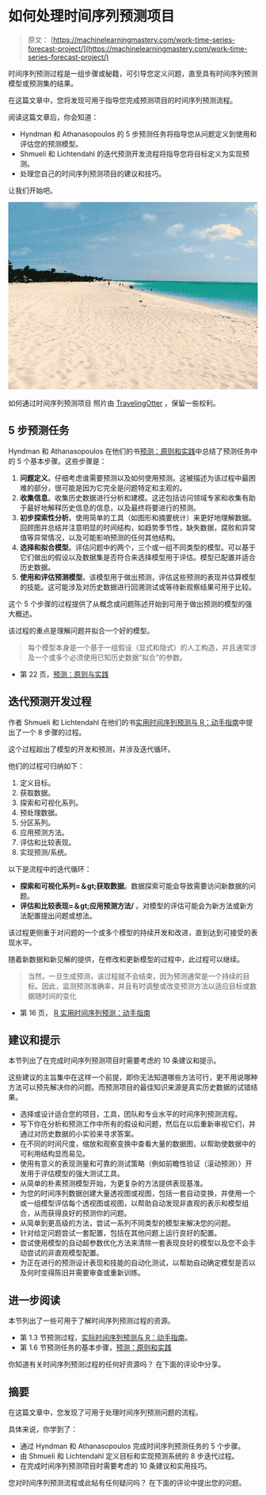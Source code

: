 # 如何处理时间序列预测项目

> 原文： [https://machinelearningmastery.com/work-time-series-forecast-project/](https://machinelearningmastery.com/work-time-series-forecast-project/)

时间序列预测过程是一组步骤或秘籍，可引导您定义问题，直至具有时间序列预测模型或预测集的结果。

在这篇文章中，您将发现可用于指导您完成预测项目的时间序列预测流程。

阅读这篇文章后，你会知道：

*   Hyndman 和 Athanasopoulos 的 5 步预测任务将指导您从问题定义到使用和评估您的预测模型。
*   Shmueli 和 Lichtendahl 的迭代预测开发流程将指导您将目标定义为实现预测。
*   处理您自己的时间序列预测项目的建议和技巧。

让我们开始吧。

![How to Work Through a Time Series Forecast Project](img/b9cc2dc624f0a6e7e4da7dc2f492d22d.jpg)

如何通过时间序列预测项目
照片由 [TravelingOtter](https://www.flickr.com/photos/travelingotter/1484904858/) ，保留一些权利。

## 5 步预测任务

Hyndman 和 Athanasopoulos 在他们的书[预测：原则和实践](http://www.amazon.com/dp/0987507109?tag=inspiredalgor-20)中总结了预测任务中的 5 个基本步骤。这些步骤是：

1.  **问题定义**。仔细考虑谁需要预测以及如何使用预测。这被描述为该过程中最困难的部分，很可能是因为它完全是问题特定和主观的。
2.  **收集信息**。收集历史数据进行分析和建模。这还包括访问领域专家和收集有助于最好地解释历史信息的信息，以及最终将要进行的预测。
3.  **初步探索性分析**。使用简单的工具（如图形和摘要统计）来更好地理解数据。回顾图并总结并注意明显的时间结构，如趋势季节性，缺失数据，腐败和异常值等异常情况，以及可能影响预测的任何其他结构。
4.  **选择和拟合模型**。评估问题中的两个，三个或一组不同类型的模型。可以基于它们做出的假设以及数据集是否符合来选择模型用于评估。模型已配置并适合历史数据。
5.  **使用和评估预测模型**。该模型用于做出预测，评估这些预测的表现并估算模型的技能。这可能涉及对历史数据进行回溯测试或等待新观察结果可用于比较。

这个 5 个步骤的过程提供了从概念或问题陈述开始到可用于做出预测的模型的强大概述。

该过程的重点是理解问题并拟合一个好的模型。

> 每个模型本身是一个基于一组假设（显式和隐式）的人工构造，并且通常涉及一个或多个必须使用已知历史数据“拟合”的参数。

- 第 22 页，[预测：原则与实践](http://www.amazon.com/dp/0987507109?tag=inspiredalgor-20)

## 迭代预测开发过程

作者 Shmueli 和 Lichtendahl 在他们的书[实用时间序列预测与 R：动手指南](http://www.amazon.com/dp/0997847913?tag=inspiredalgor-20)中提出了一个 8 步骤的过程。

这个过程超出了模型的开发和预测，并涉及迭代循环。

他们的过程可归纳如下：

1.  定义目标。
2.  获取数据。
3.  探索和可视化系列。
4.  预处理数据。
5.  分区系列。
6.  应用预测方法。
7.  评估和比较表现。
8.  实现预测/系统。

以下是流程中的迭代循环：

*   **探索和可视化系列=＆gt;获取数据**。数据探索可能会导致需要访问新数据的问题。
*   **评估和比较表现=＆gt;应用预测方法/** 。对模型的评估可能会为新方法或新方法配置提出问题或想法。

该过程更侧重于对问题的一个或多个模型的持续开发和改进，直到达到可接受的表现水平。

随着新数据和新见解的提供，在修改和更新模型的过程中，此过程可以继续。

> 当然，一旦生成预测，该过程就不会结束，因为预测通常是一个持续的目标。因此，监测预测准确率，并且有时调整或改变预测方法以适应目标或数据随时间的变化

- 第 16 页， [R 实用时间序列预测：动手指南](http://www.amazon.com/dp/0997847913?tag=inspiredalgor-20)

## 建议和提示

本节列出了在完成时间序列预测项目时需要考虑的 10 条建议和提示。

这些建议的主旨集中在这样一个前提，即你无法知道哪些方法可行，更不用说哪种方法可以预先解决你的问题。而预测项目的最佳知识来源是真实历史数据的试错结果。

*   选择或设计适合您的项目，工具，团队和专业水平的时间序列预测流程。
*   写下你在分析和预测工作中所有的假设和问题，然后在以后重新审视它们，并通过对历史数据的小实验来寻求答案。
*   在不同的时间尺度，缩放和观察变换中查看大量的数据图，以帮助使数据中的可利用结构显而易见。
*   使用有意义的表现测量和可靠的测试策略（例如前瞻性验证（滚动预测））开发用于评估模型的强大测试工具。
*   从简单的朴素预测模型开始，为更复杂的方法提供表现基准。
*   为您的时间序列数据创建大量透视图或视图，包括一套自动变换，并使用一个或一组模型评估每个透视图或视图，以帮助自动发现非直观的表示和模型组合，从而获得良好的预测你的问题。
*   从简单到更高级的方法，尝试一系列不同类型的模型来解决您的问题。
*   针对给定问题尝试一套配置，包括在其他问题上运行良好的配置。
*   尝试使用模型的自动超参数优化方法来清除一套表现良好的模型以及您不会手动尝试的非直观模型配置。
*   为正在进行的预测设计表现和技能的自动化测试，以帮助自动确定模型是否以及何时变得陈旧并需要审查或重新训练。

## 进一步阅读

本节列出了一些可用于了解时间序列预测过程的资源。

*   第 1.3 节预测过程，[实际时间序列预测与 R：动手指南](http://www.amazon.com/dp/0997847913?tag=inspiredalgor-20)。
*   第 1.6 节预测任务的基本步骤，[预测：原则和实践](http://www.amazon.com/dp/0987507109?tag=inspiredalgor-20)

你知道有关时间序列预测过程的任何好资源吗？
在下面的评论中分享。

## 摘要

在这篇文章中，您发现了可用于处理时间序列预测问题的流程。

具体来说，你学到了：

*   通过 Hyndman 和 Athanasopoulos 完成时间序列预测任务的 5 个步骤。
*   由 Shmueli 和 Lichtendahl 定义目标和实现预测系统的 8 步迭代过程。
*   在完成时间序列预测项目时需要考虑的 10 条建议和实用技巧。

您对时间序列预测流程或此帖有任何疑问吗？
在下面的评论中提出您的问题。